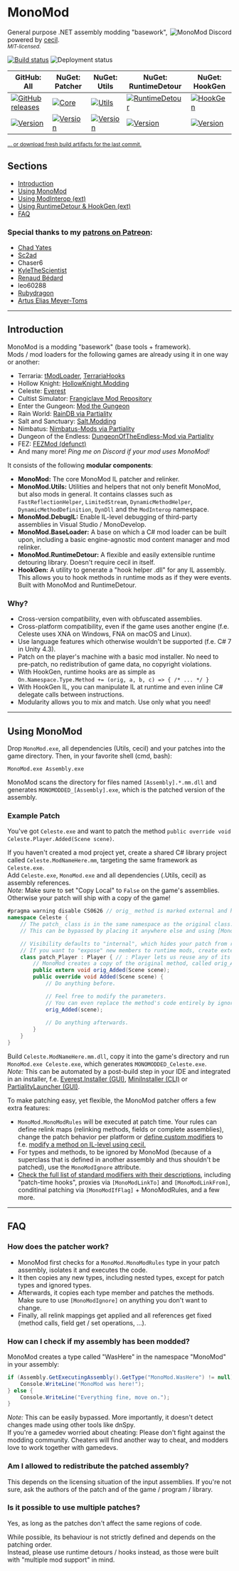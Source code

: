 # MonoMod
<a href="https://discord.gg/jm7GCZB"><img align="right" alt="MonoMod Discord" src="https://discordapp.com/api/guilds/295566538981769216/embed.png?style=banner2" /></a>
General purpose .NET assembly modding "basework", powered by [cecil](https://github.com/jbevain/cecil/).  
*<sup>MIT-licensed.</sup>*

[![Build status](https://img.shields.io/azure-devops/build/0x0ade/MonoMod/1.svg?style=flat-square)](https://0x0ade.visualstudio.com/MonoMod/_build/latest?definitionId=1) ![Deployment status](https://img.shields.io/azure-devops/release/0x0ade/e07cb5e7-fa7f-457d-982b-3323979ed1b7/1/1.svg?style=flat-square)

| GitHub: All | NuGet: Patcher | NuGet: Utils | NuGet: RuntimeDetour | NuGet: HookGen |
|--|--|--|--|--|
| [![GitHub releases](https://img.shields.io/github/downloads/0x0ade/MonoMod/total.svg?style=flat-square)](https://github.com/0x0ade/MonoMod/releases) | [![Core](https://img.shields.io/nuget/dt/MonoMod.svg?style=flat-square)](https://www.nuget.org/packages/MonoMod/) | [![Utils](https://img.shields.io/nuget/dt/MonoMod.Utils.svg?style=flat-square)](https://www.nuget.org/packages/MonoMod.Utils/) | [![RuntimeDetour](https://img.shields.io/nuget/dt/MonoMod.RuntimeDetour.svg?style=flat-square)](https://www.nuget.org/packages/MonoMod.RuntimeDetour/) | [![HookGen](https://img.shields.io/nuget/dt/MonoMod.RuntimeDetour.HookGen.svg?style=flat-square)](https://www.nuget.org/packages/MonoMod.RuntimeDetour.HookGen/) |
| [![Version](https://img.shields.io/github/release/0x0ade/MonoMod.svg?style=flat-square)](https://github.com/0x0ade/MonoMod/releases) | [![Version](https://img.shields.io/nuget/v/MonoMod.svg?style=flat-square)](https://www.nuget.org/packages/MonoMod/) | [![Version](https://img.shields.io/nuget/v/MonoMod.Utils.svg?style=flat-square)](https://www.nuget.org/packages/MonoMod.Utils/) | [![Version](https://img.shields.io/nuget/v/MonoMod.RuntimeDetour.svg?style=flat-square)](https://www.nuget.org/packages/MonoMod.RuntimeDetour/) | [![Version](https://img.shields.io/nuget/v/MonoMod.RuntimeDetour.HookGen.svg?style=flat-square)](https://www.nuget.org/packages/MonoMod.RuntimeDetour.HookGen/) |

<sup>[... or download fresh build artifacts for the last commit.](https://0x0ade.visualstudio.com/MonoMod/_build/latest?definitionId=1)</sup>

## Sections
- [Introduction](#introduction)
- [Using MonoMod](#using-monomod)
- [Using ModInterop (ext)](/README-ModInterop.md)
- [Using RuntimeDetour & HookGen (ext)](/README-RuntimeDetour.md)
- [FAQ](#using-monomod)

### Special thanks to my [patrons on Patreon](https://www.patreon.com/0x0ade):
- [Chad Yates](https://twitter.com/ChadCYates)
- [Sc2ad](https://github.com/sc2ad)
- Chaser6
- [KyleTheScientist](https://www.twitch.tv/kylethescientist)
- [Renaud Bédard](https://twitter.com/renaudbedard)
- leo60288
- [Rubydragon](https://www.twitch.tv/rubydrag0n)
- [Artus Elias Meyer-Toms](https://twitter.com/artuselias)

----

## Introduction
MonoMod is a modding "basework" (base tools + framework).  
Mods / mod loaders for the following games are already using it in one way or another:
- Terraria: [tModLoader](https://github.com/blushiemagic/tModLoader), [TerrariaHooks](https://github.com/0x0ade/TerrariaHooks)
- Hollow Knight: [HollowKnight.Modding](https://github.com/seanpr96/HollowKnight.Modding)
- Celeste: [Everest](https://everestapi.github.io/)
- Cultist Simulator: [Frangiclave Mod Repository](https://mods.thefansus.com/)
- Enter the Gungeon: [Mod the Gungeon](https://modthegungeon.github.io/)
- Rain World: [RainDB via Partiality](http://www.raindb.net/)
- Salt and Sanctuary: [Salt.Modding](https://github.com/seanpr96/Salt.Modding)
- Nimbatus: [Nimbatus-Mods via Partiality](https://github.com/OmegaRogue/Nimbatus-Mods)
- Dungeon of the Endless: [DungeonOfTheEndless-Mod via Partiality](https://github.com/sc2ad/DungeonOfTheEndless-Mod)
- FEZ: [FEZMod (defunct)](https://github.com/0x0ade/FEZMod-Legacy)
- And many more! *Ping me on Discord if your mod uses MonoMod!*

It consists of the following **modular components**:
- **MonoMod:** The core MonoMod IL patcher and relinker.
- **MonoMod.Utils:** Utilities and helpers that not only benefit MonoMod, but also mods in general. It contains classes such as `FastReflectionHelper`, `LimitedStream`, `DynamicMethodHelper`, `DynamicMethodDefinition`, `DynDll` and the `ModInterop` namespace.
- **MonoMod.DebugIL:** Enable IL-level debugging of third-party assemblies in Visual Studio / MonoDevelop.
- **MonoMod.BaseLoader:** A base on which a C# mod loader can be built upon, including a basic engine-agnostic mod content manager and mod relinker.
- **MonoMod.RuntimeDetour:** A flexible and easily extensible runtime detouring library. Doesn't require cecil in itself.
- **HookGen:** A utility to generate a "hook helper .dll" for any IL assembly. This allows you to hook methods in runtime mods as if they were events. Built with MonoMod and RuntimeDetour.

### Why?
- Cross-version compatibility, even with obfuscated assemblies.
- Cross-platform compatibility, even if the game uses another engine (f.e. Celeste uses XNA on Windows, FNA on macOS and Linux).
- Use language features which otherwise wouldn't be supported (f.e. C# 7 in Unity 4.3).
- Patch on the player's machine with a basic mod installer. No need to pre-patch, no redistribution of game data, no copyright violations.
- With HookGen, runtime hooks are as simple as `On.Namespace.Type.Method += (orig, a, b, c) => { /* ... */ }`
- With HookGen IL, you can manipulate IL at runtime and even inline C# delegate calls between instructions.
- Modularity allows you to mix and match. Use only what you need!

----

## Using MonoMod
Drop `MonoMod.exe`, all dependencies (Utils, cecil) and your patches into the game directory. Then, in your favorite shell (cmd, bash):

    MonoMod.exe Assembly.exe

MonoMod scans the directory for files named `[Assembly].*.mm.dll` and generates `MONOMODDED_[Assembly].exe`, which is the patched version of the assembly.

### Example Patch

You've got `Celeste.exe` and want to patch the method `public override void Celeste.Player.Added(Scene scene)`.

If you haven't created a mod project yet, create a shared C# library project called `Celeste.ModNameHere.mm`, targeting the same framework as `Celeste.exe`.  
Add `Celeste.exe`, `MonoMod.exe` and all dependencies (.Utils, cecil) as assembly references.  
*Note:* Make sure to set "Copy Local" to `False` on the game's assemblies. Otherwise your patch will ship with a copy of the game!
 
```cs
#pragma warning disable CS0626 // orig_ method is marked external and has no attributes on it.
namespace Celeste {
    // The patch_ class is in the same namespace as the original class.
    // This can be bypassed by placing it anywhere else and using [MonoModPatch("global::Celeste.Player")]

    // Visibility defaults to "internal", which hides your patch from runtime mods.
    // If you want to "expose" new members to runtime mods, create extension methods in a public static class PlayerExt
    class patch_Player : Player { // : Player lets us reuse any of its visible members without redefining them.
        // MonoMod creates a copy of the original method, called orig_Added.
        public extern void orig_Added(Scene scene);
        public override void Added(Scene scene) {
            // Do anything before.

            // Feel free to modify the parameters.
            // You can even replace the method's code entirely by ignoring the orig_ method.
            orig_Added(scene);
            
            // Do anything afterwards.
        }
    }
}
```

Build `Celeste.ModNameHere.mm.dll`, copy it into the game's directory and run `MonoMod.exe Celeste.exe`, which generates `MONOMODDED_Celeste.exe`.  
*Note:* This can be automated by a post-build step in your IDE and integrated in an installer, f.e. [Everest.Installer (GUI)](https://github.com/EverestAPI/Everest.Installer), [MiniInstaller (CLI)](https://github.com/EverestAPI/Everest/blob/master/MiniInstaller/Program.cs) or [PartialityLauncher (GUI)](https://github.com/PartialityModding/PartialityLauncher).

To make patching easy, yet flexible, the MonoMod patcher offers a few extra features:

- `MonoMod.MonoModRules` will be executed at patch time. Your rules can define relink maps (relinking methods, fields or complete assemblies), change the patch behavior per platform or [define custom modifiers](MonoMod/Modifiers/MonoModCustomAttribute.cs) to f.e. [modify a method on IL-level using cecil.](https://github.com/0x0ade/MonoMod/issues/15#issuecomment-344570625)
- For types and methods, to be ignored by MonoMod (because of a superclass that is defined in another assembly and thus shouldn't be patched), use the `MonoModIgnore` attribute.
- [Check the full list of standard modifiers with their descriptions](MonoMod/Modifiers), including "patch-time hooks", proxies via `[MonoModLinkTo]` and `[MonoModLinkFrom]`, conditinal patching via `[MonoModIfFlag]` + MonoModRules, and a few more. 

----

## FAQ

### How does the patcher work?
- MonoMod first checks for a `MonoMod.MonoModRules` type in your patch assembly, isolates it and executes the code.
- It then copies any new types, including nested types, except for patch types and ignored types.
- Afterwards, it copies each type member and patches the methods. Make sure to use `[MonoModIgnore]` on anything you don't want to change.
- Finally, all relink mappings get applied and all references get fixed (method calls, field get / set operations, ...).


### How can I check if my assembly has been modded?
MonoMod creates a type called "WasHere" in the namespace "MonoMod" in your assembly:

```cs
if (Assembly.GetExecutingAssembly().GetType("MonoMod.WasHere") != null) {
    Console.WriteLine("MonoMod was here!");
} else {
    Console.WriteLine("Everything fine, move on.");
}
```

*Note:* This can be easily bypassed. More importantly, it doesn't detect changes made using other tools like dnSpy.  
If you're a gamedev worried about cheating: Please don't fight against the modding community. Cheaters will find another way to cheat, and modders love to work together with gamedevs.


### Am I allowed to redistribute the patched assembly?
This depends on the licensing situation of the input assemblies. If you're not sure, ask the authors of the patch and of the game / program / library.


### Is it possible to use multiple patches?
Yes, as long as the patches don't affect the same regions of code.

While possible, its behaviour is not strictly defined and depends on the patching order.  
Instead, please use runtime detours / hooks instead, as those were built with "multiple mod support" in mind.
